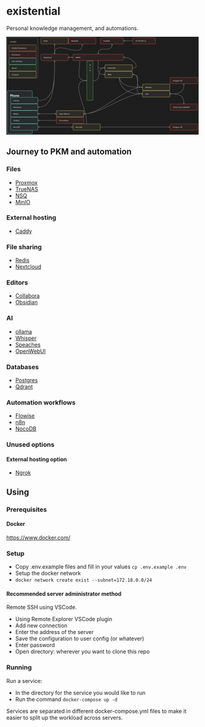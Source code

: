 # existential
Personal knowledge management, and automations.

![Architecture Diagram](architecture.jpg)

## Journey to PKM and automation
### Files
- [Proxmox](./Proxmox/README.md)
- [TrueNAS](./TrueNAS/README.md)
- [NSQ](./NSQ/README.md)
- [MinIO](./MinIO/README.md)

### External hosting
- [Caddy](./Caddy/README.md)

### File sharing
- [Redis](./Redis/README.md)
- [Nextcloud](./Nextcloud/README.md)

### Editors
- [Collabora](./Collabora/README.md)
- [Obsidian](./Obsidian/README.md)

### AI
- [ollama](./ollama/README.md)
- [Whisper](./Whisper/README.md)
- [Speaches](./Speaches/README.md)
- [OpenWebUI](./OpenWebUI/README.md)

### Databases
- [Postgres](./Postgres/README.md)
- [Qdrant](./Qdrant/README.md)

### Automation workflows
- [Flowise](./Flowise/README.md)
- [n8n](./n8n/README.md)
- [NocoDB](./NocoDB/README.md)

### Unused options
#### External hosting option
- [Ngrok](./Ngrok/README.md)

## Using
### Prerequisites
#### Docker
https://www.docker.com/

### Setup
- Copy .env.example files and fill in your values `cp .env.example .env`
- Setup the docker network
- `docker network create exist --subnet=172.18.0.0/24`

#### Recommended server administrator method
Remote SSH using VSCode.
- Using Remote Explorer VSCode plugin
- Add new connection
- Enter the address of the server
- Save the configuration to user config (or whatever)
- Enter password
- Open directory: wherever you want to clone this repo

### Running
Run a service:
- In the directory for the service you would like to run
- Run the command `docker-compose up -d`

Services are separated in different docker-compose.yml files to make it easier to split up the workload across servers.
